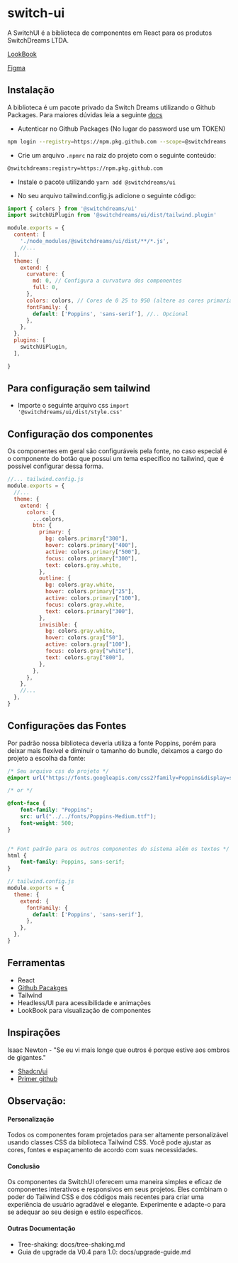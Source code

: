 # switch-ui

A SwitchUI é a biblioteca de componentes em React para os produtos SwitchDreams LTDA.

[LookBook](https://ui.switchdreams.com.br/)

[Figma](https://www.figma.com/file/tygmPPx4ux69Uu3MzLKvtb/Switch-UI?node-id=0%3A1&mode=dev)

## Instalação

A biblioteca é um pacote privado da Switch Dreams utilizando o Github Packages. Para maiores dúvidas leia a
seguinte [docs](https://docs.github.com/en/github-ae@latest/packages/working-with-a-github-packages-registry/working-with-the-npm-registry#installing-a-package)

- Autenticar no Github Packages (No lugar do password use um TOKEN)

```bash
npm login --registry=https://npm.pkg.github.com --scope=@switchdreams
```

- Crie um arquivo `.npmrc` na raiz do projeto com o seguinte conteúdo:

```bash
@switchdreams:registry=https://npm.pkg.github.com
```

- Instale o pacote utilizando `yarn add @switchdreams/ui`

- No seu arquivo tailwind.config.js adicione o seguinte código:

```js
import { colors } from '@switchdreams/ui'
import switchUiPlugin from '@switchdreams/ui/dist/tailwind.plugin'

module.exports = {
  content: [
    './node_modules/@switchdreams/ui/dist/**/*.js',
    //...
  ],
  theme: {
    extend: {
      curvature: {
        md: 0, // Configura a curvatura dos componentes
        full: 0,
      },
      colors: colors, // Cores de 0 25 to 950 (altere as cores primaria e secundárias para os projetos)
      fontFamily: {
        default: ['Poppins', 'sans-serif'], //.. Opcional
      },
    },
  },
  plugins: [
    switchUiPlugin,
  ],

}
```

## Para configuração sem tailwind

- Importe o seguinte arquivo css `import '@switchdreams/ui/dist/style.css'`

## Configuração dos componentes

Os componentes em geral são configuráveis pela fonte, no caso especial é o componente do botão que possui um tema
específico no tailwind, que é possível configurar dessa forma.

```js
//... tailwind.config.js  
module.exports = {
  //...
  theme: {
    extend: {
      colors: {
        ...colors,
        btn: {
          primary: {
            bg: colors.primary["300"],
            hover: colors.primary["400"],
            active: colors.primary["500"],
            focus: colors.primary["300"],
            text: colors.gray.white,
          },
          outline: {
            bg: colors.gray.white,
            hover: colors.primary["25"],
            active: colors.primary["100"],
            focus: colors.gray.white,
            text: colors.primary["300"],
          },
          invisible: {
            bg: colors.gray.white,
            hover: colors.gray["50"],
            active: colors.gray["100"],
            focus: colors.gray["white"],
            text: colors.gray["800"],
          },
        },
      },
    },
    //...
  },
}
```

## Configurações das Fontes

Por padrão nossa biblioteca deveria utiliza a fonte Poppins, porém para deixar mais flexível e diminuir o
tamanho do bundle, deixamos a cargo do projeto a escolha da fonte:

```css
/* Seu arquivo css do projeto */
@import url("https://fonts.googleapis.com/css2?family=Poppins&display=swap");

/* or */

@font-face {
    font-family: "Poppins";
    src: url("../../fonts/Poppins-Medium.ttf");
    font-weight: 500;
}


/* Font padrão para os outros componentes do sistema além os textos */
html {
    font-family: Poppins, sans-serif;
}
```

```js
// tailwind.config.js
module.exports = {
  theme: {
    extend: {
      fontFamily: {
        default: ['Poppins', 'sans-serif'],
      },
    },
  },
}
```

## Ferramentas

- React
- [Github Pacakges](https://github.com/features/packages)
- Tailwind
- Headless/UI para acessibilidade e animações
- LookBook para visualização de componentes

## Inspirações

Isaac Newton - "Se eu vi mais longe que outros é porque estive aos ombros de gigantes."

- [Shadcn/ui](https://ui.shadcn.com/docs)
- [Primer github](https://primer.style/design/)

## Observação:

#### Personalização

Todos os componentes foram projetados para ser altamente personalizável usando classes CSS da biblioteca Tailwind CSS.
Você pode ajustar as cores, fontes e espaçamento de acordo com suas necessidades.

#### Conclusão

Os componentes da SwitchUI oferecem uma maneira simples e eficaz de componentes interativos e responsivos em seus
projetos. Eles combinam o poder do Tailwind CSS e dos códigos mais recentes para criar uma experiência de usuário
agradável e elegante. Experimente e adapte-o para se adequar ao seu design e estilo específicos.

#### Outras Documentação

- Tree-shaking: docs/tree-shaking.md
- Guia de upgrade da V0.4 para 1.0: docs/upgrade-guide.md